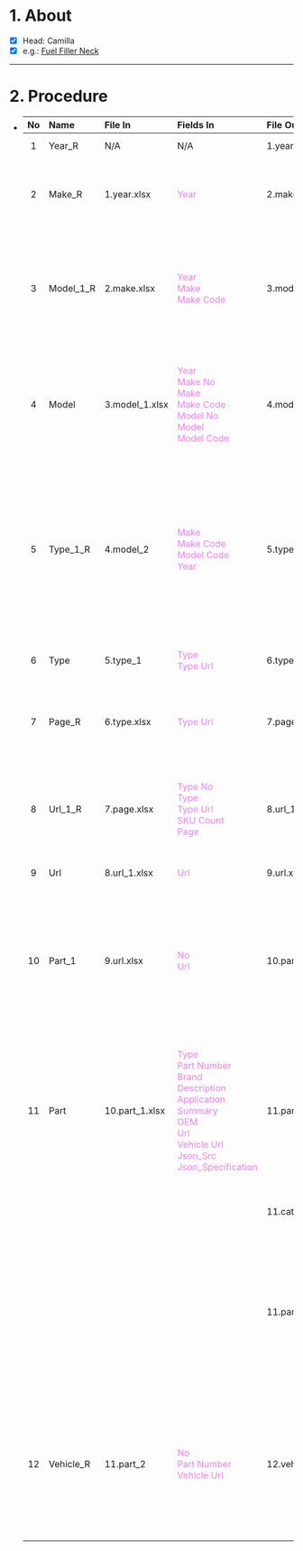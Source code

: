 # 1. About

- [x] Head: Camilla
- [x] e.g.: [Fuel Filler Neck](https://www.dormanproducts.com/gsearch.aspx?type=keyword&origin=keyword&parttype=Fuel%2520Filler%2520Neck&start=0&num=100)

- - -

# 2. Procedure

- |No|Name|File In|Fields In|File Out|Fields Out|
  |:-:|:-|:-|:-|:-|:-|
  |1|Year_R|N/A|N/A|1.year.xlsx|A. `Year`<sub>[int、Sort: False]</sub>|
  |2|Make_R|1.year.xlsx|<span style="color: violet;">Year</span>|2.make.xlsx|A. <span style="color: violet;">Year</span><sub>[int、Sort: False]</sub><br />B. `Make No`<sub>[int、Sort: True]</sub><br />C. `Make`<br />D. `Make Code`|
  |3|Model_1_R|2.make.xlsx|<span style="color: violet;">Year</span><br /><span style="color: violet;">Make</span><br /><span style="color: violet;">Make Code</span>|3.model_1.xlsx|A. <span style="color: violet;">Year</span><sub>[int、Sort: False]</sub><br />B. <span style="color: teal;">Make No</span><sub>[int、Sort: True]</sub><br />C. <span style="color: violet;">Make</span><br />D. <span style="color: violet;">Make Code</span><br />E. `Model No`<sub>[int、Sort: True]</sub><br />F. `Model`<br />G. `Model Code`|
  |4|Model|3.model_1.xlsx|<span style="color: violet;">Year</span><br /><span style="color: violet;">Make No</span><br /><span style="color: violet;">Make</span><br /><span style="color: violet;">Make Code</span><br /><span style="color: violet;">Model No</span><br /><span style="color: violet;">Model</span><br /><span style="color: violet;">Model Code</span>|4.model|A. <span style="color: violet;">Make No</span><sub>[int、Sort: True]</sub><br />B. <span style="color: violet;">Make</span><br />C. <span style="color: violet;">Make Code</span><br />D. <span style="color: violet;">Model No</span><sub>[int、Sort: True]</sub><br />E. <span style="color: violet;">Model</span><br />F. <span style="color: violet;">Model Code</span><br />G. <span style="color: violet;">Year</span><sub>[int、Sort: False]</sub>|
  |5|Type_1_R|4.model_2|<span style="color: violet;">Make</span><br /><span style="color: violet;">Make Code</span><br /><span style="color: violet;">Model Code</span><br /><span style="color: violet;">Year</span>|5.type_1|A. <span style="color: teal;">Make No</span><sub>[int、Sort: True]</sub><br />B. <span style="color: violet;">Make</span><br />C. <span style="color: violet;">Make Code</span><br />D. <span style="color: teal;">Model No</span><sub>[int、Sort: True]</sub><br />E. <span style="color: teal;">Model</span><br />F. <span style="color: violet;">Model Code</span><br />G. <span style="color: violet;">Year</span><sub>[int、Sort: False]</sub><br />H. `Type No`<sub>[int、Sort: True]</sub><br />I. `Type`<br />J. `Type Code`<br />K. `Type Url`|
  |6|Type|5.type_1|<span style="color: violet;">Type</span><br /><span style="color: violet;">Type Url</span>|6.type.xlsx|A. `Type No`<sub>[int、Sort: True]</sub><br />B. <span style="color: violet;">Type</span><br />C. <span style="color: violet;">Type Url</span>|
  |7|Page_R|6.type.xlsx|<span style="color: violet;">Type Url</span>|7.page.xlsx|A. <span style="color: teal;">Type No</span><sub>[int、Sort: True]</sub><br />B. <span style="color: teal;">Type</span><br />C. <span style="color: violet;">Type Url</span><br />D. `SKU Count`<sub>[int]</sub><br />E. `Page`<sub>[int]</sub>|
  |8|Url_1_R|7.page.xlsx|<span style="color: violet;">Type No</span><br /><span style="color: violet;">Type</span><br /><span style="color: violet;">Type Url</span><br /><span style="color: violet;">SKU Count</span><br /><span style="color: violet;">Page</span>|8.url_1.xlsx|A. <span style="color: violet;">Type No</span><sub>[int、Sort: True]</sub><br />B. <span style="color: violet;">Type</span><br />C. <span style="color: violet;">Type Url</span><br />D. <span style="color: violet;">SKU Count</span><sub>[int]</sub><br />E. <span style="color: violet;">Page</span><sub>[int]</sub><br />F. `No`<sub>[int、Sort: True]</sub><br />G. `Url`|
  |9|Url|8.url_1.xlsx|<span style="color: violet;">Url</span>|9.url.xlsx|A. `No`<sub>[int、Sort: True]</sub><br />B. <span style="color: violet;">Url</span>|
  |10|Part_1|9.url.xlsx|<span style="color: violet;">No</span><br /><span style="color: violet;">Url</span>|10.part_1.xlsx|A. <span style="color: violet;">No</span><sub>[int、Sort: True]</sub><br />B. `Type`<br />C. `Part Number`<br />D. `Brand`<br />E. `Description`<br />F. `Application Summary`<br />G. `OEM`<br />H. <span style="color: violet;">Url</span><br />I. `Vehicle Url`<br />J. `Json_Src`<br />K. `Json_Specification`|
  |11|Part|10.part_1.xlsx|<span style="color: violet;">Type</span><br /><span style="color: violet;">Part Number</span><br /><span style="color: violet;">Brand</span><br /><span style="color: violet;">Description</span><br /><span style="color: violet;">Application Summary</span><br /><span style="color: violet;">OEM</span><br /><span style="color: violet;">Url</span><br /><span style="color: violet;">Vehicle Url</span><br /><span style="color: violet;">Json_Src</span><br /><span style="color: violet;">Json_Specification</span>|11.part.xlsx|A. `No`<sub>[int、Sort: True]</sub><br />B. <span style="color: violet;">Type</span><br />C. <span style="color: violet;">Part Number</span><br />D. <span style="color: violet;">Brand</span><br />E. <span style="color: violet;">Description</span><br />F. <span style="color: violet;">Application Summary</span><br />G. <span style="color: violet;">OEM</span><br />H. <span style="color: violet;">Url</span><br />I. <span style="color: violet;">Vehicle Url</span><br />J. <span style="color: violet;">Json_Src</span><br />K. <span style="color: violet;">Json_Specification</span>|
  |||||11.catalog.xlsx|A. `Type No`<sub>[int、Sort: True]</sub><br />B. <span style="color: violet;">Type</span><br />C. `SKU Count`|
  |||||11.part_2|A. `No`<sub>[int、Sort: True]</sub><br />B. <span style="color: violet;">Type</span><br />C. <span style="color: violet;">Part Number</span><br />D. <span style="color: violet;">Brand</span><br />E. <span style="color: violet;">Description</span><br />F. <span style="color: violet;">Application Summary</span><br />G. <span style="color: violet;">OEM</span><br />H. <span style="color: violet;">Url</span><br />I. <span style="color: violet;">Vehicle Url</span><br />J. <span style="color: violet;">Json_Src</span><br />K. <span style="color: violet;">Json_Specification</span>|
  |12|Vehicle_R|11.part_2|<span style="color: violet;">No</span><br /><span style="color: violet;">Part Number</span><br /><span style="color: violet;">Vehicle Url</span>|12.vehicle|A. <span style="color: violet;">No</span><sub>[int、Sort: True]</sub><br />B. <span style="color: violet;">Part Number</span><br />C. <span style="color: violet;">Vehicle Url</span><br />D. `Page`<sub>[int、Sort: True]</sub><br />E. `Page Url`<br />F. `Row`<sub>[int、Sort: True]</sub><br />G. `Year`<br />H. `Make`<br />I. `Model`<br />J. `Configuration`<br />K. `Application Notes`|
